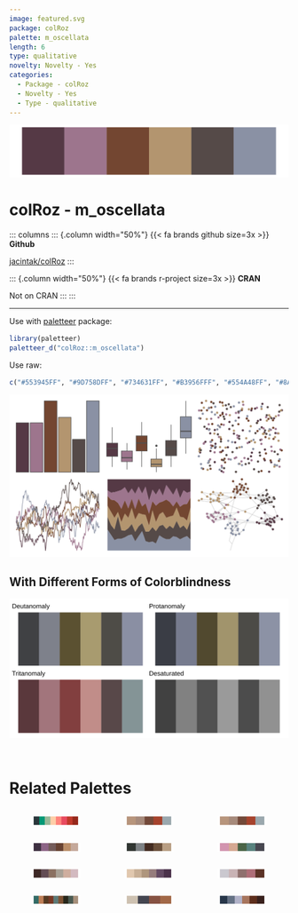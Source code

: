 ```yaml
---
image: featured.svg
package: colRoz
palette: m_oscellata
length: 6
type: qualitative
novelty: Novelty - Yes
categories:
  - Package - colRoz
  - Novelty - Yes
  - Type - qualitative
---
```


![](featured.svg)

# colRoz - m_oscellata 

::: columns
::: {.column width="50%"}
{{< fa brands github size=3x >}}
**Github**

[jacintak/colRoz](https://github.com/jacintak/colRoz)
:::

::: {.column width="50%"}
{{< fa brands r-project size=3x >}}
**CRAN**

Not on CRAN
:::
:::

<hr> 

Use with [paletteer](https://emilhvitfeldt.github.io/paletteer/) package:

```r
library(paletteer)
paletteer_d("colRoz::m_oscellata")
```

Use raw:

```r
c("#553945FF", "#9D758DFF", "#734631FF", "#B3956FFF", "#554A48FF", "#8A91A4FF")
``` 

![](examples.png) <br>

## With Different Forms of Colorblindness

![](colorblind.svg) 

<br>

# Related Palettes

<div class="list" style="display: grid; grid-template-columns: auto auto auto;"> <figure class="figure">
<a href="../../awtools/a_palette/"> <img src="../../awtools/a_palette/featured.svg" style="width: 100%;" class="figure-img"></a>
</figure> <figure class="figure">
<a href="../../ButterflyColors/hamadryas_feronia/"> <img src="../../ButterflyColors/hamadryas_feronia/featured.svg" style="width: 100%;" class="figure-img"></a>
</figure> <figure class="figure">
<a href="../../ButterflyColors/hamadryas_feronia/"> <img src="../../ButterflyColors/hamadryas_feronia/featured.svg" style="width: 100%;" class="figure-img"></a>
</figure> <figure class="figure">
<a href="../../colRoz/t_australis/"> <img src="../../colRoz/t_australis/featured.svg" style="width: 100%;" class="figure-img"></a>
</figure> <figure class="figure">
<a href="../../colRoz/v_viatica/"> <img src="../../colRoz/v_viatica/featured.svg" style="width: 100%;" class="figure-img"></a>
</figure> <figure class="figure">
<a href="../../fishualize/Oncorhynchus_gorbuscha/"> <img src="../../fishualize/Oncorhynchus_gorbuscha/featured.svg" style="width: 100%;" class="figure-img"></a>
</figure> <figure class="figure">
<a href="../../Manu/Kiwi/"> <img src="../../Manu/Kiwi/featured.svg" style="width: 100%;" class="figure-img"></a>
</figure> <figure class="figure">
<a href="../../nord/halifax_harbor/"> <img src="../../nord/halifax_harbor/featured.svg" style="width: 100%;" class="figure-img"></a>
</figure> <figure class="figure">
<a href="../../calecopal/calochortus/"> <img src="../../calecopal/calochortus/featured.svg" style="width: 100%;" class="figure-img"></a>
</figure> <figure class="figure">
<a href="../../peRReo/nicky/"> <img src="../../peRReo/nicky/featured.svg" style="width: 100%;" class="figure-img"></a>
</figure> <figure class="figure">
<a href="../../rockthemes/swift/"> <img src="../../rockthemes/swift/featured.svg" style="width: 100%;" class="figure-img"></a>
</figure> <figure class="figure">
<a href="../../beyonce/X1/"> <img src="../../beyonce/X1/featured.svg" style="width: 100%;" class="figure-img"></a>
</figure> 
</div>
